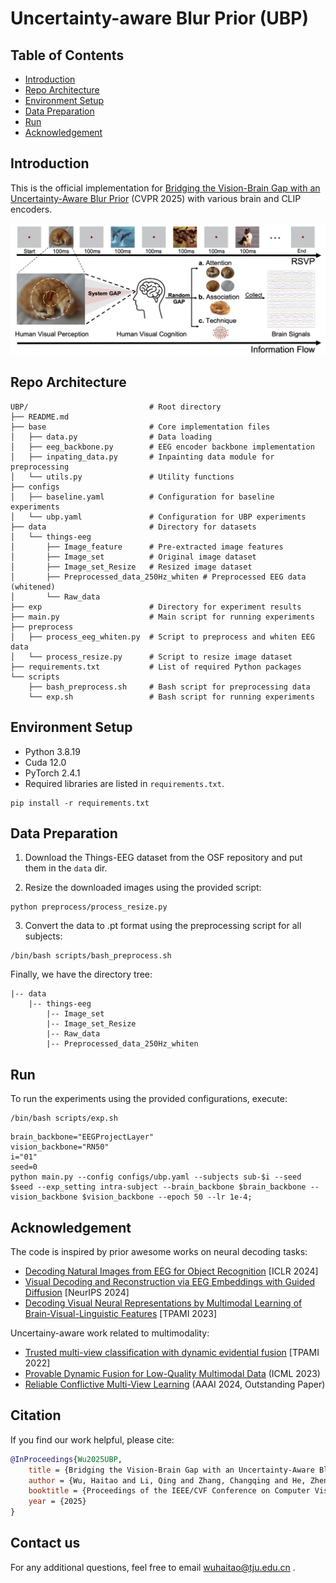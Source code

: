 # Uncertainty-aware Blur Prior (UBP)

## Table of Contents
- [Introduction](#introduction)
- [Repo Architecture](#repo-architecture)
- [Environment Setup](#environment-setup)
- [Data Preparation](#data-preparation)
- [Run](#run)
- [Acknowledgement](#acknowledgement)

## Introduction
This is the official implementation for [Bridging the Vision-Brain Gap with an Uncertainty-Aware Blur Prior](assets/jtjdtqdrvsmbyxxgcpkvfypmkqpmpdtt.pdf) (CVPR 2025) with various brain and CLIP encoders.

<p align="center">
<img src="./assets/motivation.png" >
</p>


## Repo Architecture
```
UBP/                           # Root directory
├── README.md
├── base                       # Core implementation files
│   ├── data.py                # Data loading
│   ├── eeg_backbone.py        # EEG encoder backbone implementation
│   ├── inpating_data.py       # Inpainting data module for preprocessing
│   └── utils.py               # Utility functions
├── configs
│   ├── baseline.yaml          # Configuration for baseline experiments
│   └── ubp.yaml               # Configuration for UBP experiments
├── data                       # Directory for datasets
│   └── things-eeg
│       ├── Image_feature      # Pre-extracted image features
│       ├── Image_set          # Original image dataset
│       ├── Image_set_Resize   # Resized image dataset
│       ├── Preprocessed_data_250Hz_whiten # Preprocessed EEG data (whitened)
│       └── Raw_data
├── exp                        # Directory for experiment results
├── main.py                    # Main script for running experiments
├── preprocess
│   ├── process_eeg_whiten.py  # Script to preprocess and whiten EEG data
│   └── process_resize.py      # Script to resize image dataset
├── requirements.txt           # List of required Python packages
└── scripts
    ├── bash_preprocess.sh     # Bash script for preprocessing data
    └── exp.sh                 # Bash script for running experiments
```
## Environment Setup
- Python 3.8.19
- Cuda 12.0
- PyTorch 2.4.1
- Required libraries are listed in `requirements.txt`.

```
pip install -r requirements.txt
```

## Data Preparation
1. Download the Things-EEG dataset from the OSF repository and put them in the `data` dir.

2. Resize the downloaded images using the provided script:

```
python preprocess/process_resize.py
```

3. Convert the data to .pt format using the preprocessing script for all subjects:

```
/bin/bash scripts/bash_preprocess.sh
```

Finally, we have the directory tree:
```
|-- data
    |-- things-eeg
        |-- Image_set
        |-- Image_set_Resize
        |-- Raw_data
        |-- Preprocessed_data_250Hz_whiten
```
## Run
To run the experiments using the provided configurations, execute:
```
/bin/bash scripts/exp.sh
```

```
brain_backbone="EEGProjectLayer"
vision_backbone="RN50"
i="01"
seed=0
python main.py --config configs/ubp.yaml --subjects sub-$i --seed $seed --exp_setting intra-subject --brain_backbone $brain_backbone --vision_backbone $vision_backbone --epoch 50 --lr 1e-4;

```
## Acknowledgement
The code is inspired by prior awesome works on neural decoding tasks:
- [Decoding Natural Images from EEG for Object Recognition](https://github.com/eeyhsong/NICE-EEG) [ICLR 2024]
- [Visual Decoding and Reconstruction via EEG Embeddings with Guided Diffusion](https://github.com/dongyangli-del/EEG_Image_decode) [NeurIPS 2024]
- [Decoding Visual Neural Representations by Multimodal Learning of Brain-Visual-Linguistic Features](https://github.com/ChangdeDu/BraVL)  [TPAMI 2023]

Uncertainy-aware work related to multimodality:
- [Trusted multi-view classification with dynamic evidential fusion](https://github.com/hanmenghan/TMC) [TPAMI 2022]
- [Provable Dynamic Fusion for Low-Quality Multimodal Data](https://github.com/QingyangZhang/QMF) (ICML 2023)
- [Reliable Conflictive Multi-View Learning](https://github.com/jiajunsi/RCML) (AAAI 2024, Outstanding Paper)

## Citation
If you find our work helpful, please cite:
```bibtex
@InProceedings{Wu2025UBP,
    title = {Bridging the Vision-Brain Gap with an Uncertainty-Aware Blur Prior},
    author = {Wu, Haitao and Li, Qing and Zhang, Changqing and He, Zhen and Ying, Xiaomin},
    booktitle = {Proceedings of the IEEE/CVF Conference on Computer Vision and Pattern Recognition (CVPR)},
    year = {2025}
}
```


## Contact us
For any additional questions, feel free to email wuhaitao@tju.edu.cn .


<!-- ## Citation
```

``` -->
